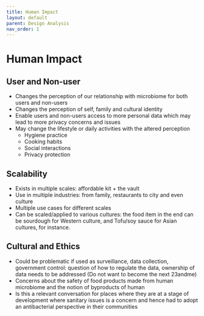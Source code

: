 ```yaml
---
title: Human Impact
layout: default
parent: Design Analysis
nav_order: 1
---
```


# Human Impact
## User and Non-user
- Changes the perception of our relationship with microbiome for both users and non-users
- Changes the perception of self, family and cultural identity
- Enable users and non-users access to more personal data which may lead to more privacy concerns and issues
- May change the lifestyle or daily activities with the altered perception
  - Hygiene practice
  - Cooking habits
  - Social interactions
  - Privacy protection
  
## Scalability 
- Exists in multiple scales: affordable kit + the vault 
- Use in multiple industries: from family, restaurants to city and even culture
- Multiple use cases for different scales 
- Can be scaled/applied to various cultures: the food item in the end can be sourdough for Western culture, and Tofu/soy sauce for Asian cultures, for instance. 

## Cultural and Ethics
- Could be problematic if used as surveillance, data collection, government control: question of how to regulate the data, ownership of data needs to be addressed (Do not want to become the next 23andme) 
- Concerns about the safety of food products made from human microbiome and the notion of byproducts of human
- Is this a relevant conversation for places where they are at a stage of development where sanitary issues is a concern and hence had to adopt an antibacterial perspective in their communities 


